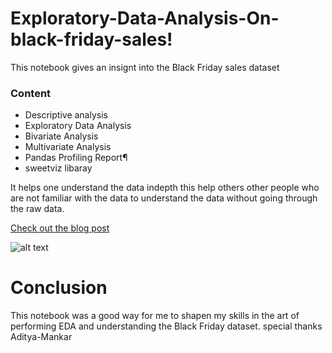 # Exploratory-Data-Analysis-On-black-friday-sales!

This notebook gives an insignt into the Black Friday sales dataset

### Content
* Descriptive analysis
* Exploratory Data Analysis
* Bivariate Analysis
* Multivariate Analysis
* Pandas Profiling Report¶
* sweetviz libaray

It helps one understand the data indepth this help others other people who are not familiar 
with the data to understand the data without going through the raw data.


[Check out the blog post]([https://www.google.com](https://medium.com/@nmuchelemba/exploratory-data-analysis-black-friday-sales-dataset-640c94041b28))


![alt text](https://user-images.githubusercontent.com/51362195/201605920-3747cfcb-07f0-475e-8293-b7728ab1b115.PNG?raw=true)

# Conclusion
This notebook was a good way for me to shapen my skills in the art of performing EDA and 
understanding the Black Friday dataset.
special thanks Aditya-Mankar
